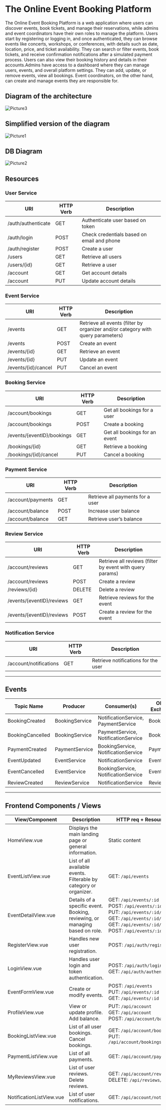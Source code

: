 # The Online Event Booking Platform

The Online Event Booking Platform is a web application where users can discover events, book tickets, and manage their reservations, while admins and event coordinators have their own roles to manage the platform. Users start by registering or logging in, and once authenticated, they can browse events like concerts, workshops, or conferences, with details such as date, location, price, and ticket availability. They can search or filter events, book tickets, and receive confirmation notifications after a simulated payment process. Users can also view their booking history and details in their accounts.Admins have access to a dashboard where they can manage users, events, and overall platform settings. They can add, update, or remove events, view all bookings. Event coordinators, on the other hand, can create and manage events they are responsible for.

## Diagram of the architecture
![Picture3](https://github.com/user-attachments/assets/bdc926ab-557a-41af-80df-d49596ab668a)

## Simplified version of the diagram
![Picture1](https://github.com/user-attachments/assets/34c1c5ab-58df-425f-817f-2de00cbfa98f)


## DB Diagram
![Picture2](https://github.com/user-attachments/assets/0bd686a4-30c2-44b6-b5c1-c735da0ef93d)


## Resources

### User Service

| URI | HTTP Verb | Description |
|-----|-----------|-------------|
| /auth/authenticate | GET | Authenticate user based on token |
| /auth/login | POST | Check credentials based on email and phone |
| /auth/register | POST | Create a user |
| /users | GET | Retrieve all users |
| /users/{id} | GET | Retrieve a user |
| /account | GET | Get account details |
| /account | PUT | Update account details |

### Event Service

| URI | HTTP Verb | Description |
|-----|-----------|-------------|
| /events | GET | Retrieve all events (filter by organizer and/or category with query parameters) |
| /events | POST | Create an event |
| /events/{id} | GET | Retrieve an event |
| /events/{id} | PUT | Update an event |
| /events/{id}/cancel | PUT | Cancel an event |

### Booking Service

| URI | HTTP Verb | Description |
|-----|-----------|-------------|
| /account/bookings | GET | Get all bookings for a user |
| /account/bookings | POST | Create a booking |
| /events/{eventID}/bookings | GET | Get all bookings for an event |
| /bookings/{id} | GET | Retrieve a booking |
| /bookings/{id}/cancel | PUT | Cancel a booking |

### Payment Service

| URI | HTTP Verb | Description |
|-----|-----------|-------------|
| /account/payments | GET | Retrieve all payments for a user |
| /account/balance | POST | Increase user balance |
| /account/balance | GET | Retrieve user’s balance |

### Review Service

| URI | HTTP Verb | Description |
|-----|-----------|-------------|
| /account/reviews | GET | Retrieve all reviews (filter by event with query params) |
| /account/reviews | POST | Create a review |
| /reviews/{id} | DELETE | Delete a review |
| /events/{eventID}/reviews | GET | Retrieve reviews for the event |
| /events/{eventID}/reviews | POST | Create a review for the event |

### Notification Service

| URI | HTTP Verb | Description |
|-----|-----------|-------------|
| /account/notifications | GET | Retrieve notifications for the user |

---

## Events

| Topic Name | Producer | Consumer(s) | Object Exchanged |
|------------|----------|-------------|------------------|
| BookingCreated | BookingService | NotificationService, PaymentService | BookingDTO |
| BookingCancelled | BookingService | PaymentService, NotificationService | BookingDTO |
| PaymentCreated | PaymentService | BookingService, NotificationService | PaymentDTO |
| EventUpdated | EventService | NotificationService | EventDTO |
| EventCancelled | EventService | BookingService, NotificationService | EventDTO |
| ReviewCreated | ReviewService | NotificationService | ReviewDTO |

---

## Frontend Components / Views

| View/Component | Description | HTTP req + Resources (URI) |
|----------------|-------------|-----------------------------|
| HomeView.vue | Displays the main landing page or general information. | Static content |
| EventListView.vue | List of all available events. Filterable by category or organizer. | GET: `/api/events` |
| EventDetailView.vue | Details of a specific event. Booking, reviewing, or managing based on role. | GET: `/api/events/:id`<br>POST: `/api/events/:id/bookings`<br>PUT: `/api/events/:id/cancel`<br>GET: `/api/events/:id/bookings`<br>GET: `/api/events/:id/reviews`<br>POST: `/api/events/:id/reviews` |
| RegisterView.vue | Handles new user registration. | POST: `/api/auth/register` |
| LoginView.vue | Handles user login and token authentication. | POST: `/api/auth/login`<br>GET: `/api/auth/authenticate` |
| EventFormView.vue | Create or modify events. | POST: `/api/events`<br>PUT: `/api/events/:id`<br>GET: `/api/events/:id` |
| ProfileView.vue | View or update profile. Add balance. | PUT: `/api/account`<br>GET: `/api/account`<br>POST: `/api/account/balance` |
| BookingListView.vue | List of all user bookings. Cancel bookings. | GET: `/api/account/bookings`<br>PUT: `/api/account/bookings/{id}/cancel` |
| PaymentListView.vue | List of all payments. | GET: `/api/account/payments` |
| MyReviewsView.vue | List of user reviews. Delete reviews. | GET: `/api/account/reviews`<br>DELETE: `/api/reviews/:id` |
| NotificationListView.vue | List of user notifications. | GET: `/api/account/notifications` |
